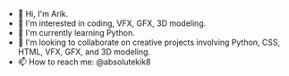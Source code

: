 - 👋 Hi, I'm Arik.
- 👀 I'm interested in coding, VFX, GFX, 3D modeling.
- 🌱 I'm currently learning Python.
- 💞️ I'm looking to collaborate on creative projects involving Python, CSS, HTML, VFX, GFX, and 3D modeling.
- 📫 How to reach me: @absolutekik8
<!---
notkik8/notkik8 is a ✨ special ✨ repository because its `README.md` (this file) appears on your GitHub profile.
You can click the Preview link to take a look at your changes.
--->

